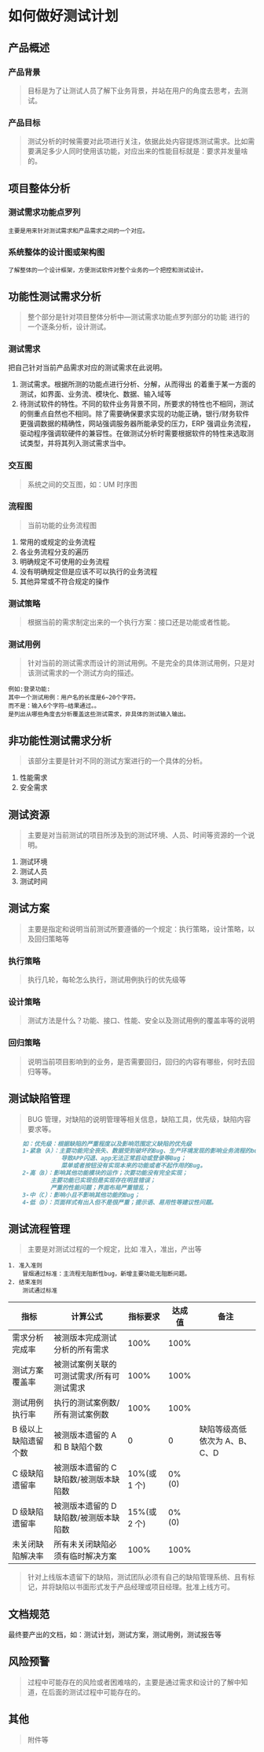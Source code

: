 # 如何做好测试计划

## 产品概述

### 产品背景

> 目标是为了让测试人员了解下业务背景，并站在用户的角度去思考，去测试。

### 产品目标

> 测试分析的时候需要对此项进行关注，依据此处内容提炼测试需求。比如需要满足多少人同时使用该功能，对应出来的性能目标就是：要求并发量啥的。

## 项目整体分析

### 测试需求功能点罗列

    主要是用来针对测试需求和产品需求之间的一个对应。

### 系统整体的设计图或架构图

    了解整体的一个设计框架，方便测试软件对整个业务的一个把控和测试设计。

## 功能性测试需求分析

> 整个部分是针对项目整体分析中—测试需求功能点罗列部分的功能 进行的一个逐条分析，设计测试。

### 测试需求

把自己针对当前产品需求对应的测试需求在此说明。

1. 测试需求。根据所测的功能点进行分析、分解，从而得出 的着重于某一方面的测试，如界面、业务流、模块化、数据、输入域等
2. 待测试软件的特性。不同的软件业务背景不同，所要求的特性也不相同，测试的侧重点自然也不相同。除了需要确保要求实现的功能正确，银行/财务软件更强调数据的精确性，网站强调服务器所能承受的压力，ERP 强调业务流程，驱动程序强调软硬件的兼容性。在做测试分析时需要根据软件的特性来选取测试类型，并将其列入测试需求当中。

### 交互图

> 系统之间的交互图，如：UM 时序图

### 流程图

> 当前功能的业务流程图

1. 常用的或规定的业务流程
2. 各业务流程分支的遍历
3. 明确规定不可使用的业务流程
4. 没有明确规定但是应该不可以执行的业务流程
5. 其他异常或不符合规定的操作

### 测试策略

> 根据当前的需求制定出来的一个执行方案：接口还是功能或者性能。

### 测试用例

> 针对当前的测试需求而设计的测试用例。不是完全的具体测试用例，只是对该测试需求的一个测试方向的描述。

    例如:登录功能:
    其中一个测试用例：用户名的长度是6~20个字符。
    而不是：输入6个字符–结果通过。。
    是列出从哪些角度去分析覆盖这些测试需求，非具体的测试输入输出。

## 非功能性测试需求分析

> 该部分主要是针对不同的测试方案进行的一个具体的分析。

1. 性能需求
2. 安全需求

## 测试资源

> 主要是对当前测试的项目所涉及到的测试环境、人员、时间等资源的一个说明。

1. 测试环境
2. 测试人员
3. 测试时间

## 测试方案

> 主要是指定和说明当前测试所要遵循的一个规定：执行策略，设计策略，以及回归策略等

### 执行策略

> 执行几轮，每轮怎么执行，测试用例执行的优先级等

### 设计策略

> 测试方法是什么？功能、接口、性能、安全以及测试用例的覆盖率等的说明

### 回归策略

> 说明当前项目影响到的业务，是否需要回归，回归的内容有哪些，何时去回归等等。

## 测试缺陷管理

> BUG 管理，对缺陷的说明管理等相关信息，缺陷工具，优先级，缺陷内容要求等。

```markdown
    如：优先级：根据缺陷的严重程度以及影响范围定义缺陷的优先级
    1-紧急（A）：主要功能完全丧失、数据受到破坏的Bug、生产环境发现的影响业务流程的bug；
               导致APP闪退、app无法正常启动或登录等Bug；
               菜单或者按钮没有实现本来的功能或者不起作用的Bug。
    2-高（B）：影响其他功能模块的运作；次要功能没有完全实现；
            主要功能已实现但是实现存在明显错误；
            严重的性能问题；界面布局严重错乱；
    3-中（C）：影响小且不影响其他功能的Bug；
    4-低（D）：页面样式有出入但不是很严重；提示语、易用性等建议性问题。
```

## 测试流程管理

> 主要是对测试过程的一个规定，比如 准入，准出，产出等

    1. 准入准则
    	冒烟通过标准：主流程无阻断性bug，新增主要功能无阻断问题。
    2. 结束准则
    	测试通过标准

| 指标                 | 计算公式                                  | 指标要求     | 达成值 | 备注                          |
| -------------------- | ----------------------------------------- | ------------ | ------ | ----------------------------- |
| 需求分析完成率       | 被测版本完成测试分析的所有需求            | 100%         | 100%   |
| 测试方案覆盖率       | 被测试案例关联的可测试需求/所有可测试需求 | 100%         | 100%   |
| 测试用例执行率       | 执行的测试案例数/所有测试案例数           | 100%         | 100%   |
| B 级以上缺陷遗留个数 | 被测版本遗留的 A 和 B 缺陷个数            | 0            | 0      | 缺陷等级高低依次为 A、B、C、D |
| C 级缺陷遗留率       | 被测版本遗留的 C 缺陷数/被测版本缺陷数    | 10%(或 1 个) | 0%(0)  |
| D 级缺陷遗留率       | 被测版本遗留的 D 缺陷数/被测版本缺陷数    | 15%(或 2 个) | 0%(0)  |
| 未关闭缺陷解决率     | 所有未关闭缺陷必须有临时解决方案          | 100%         | 100%   |

> 针对上线版本遗留下的缺陷，测试团队必须有自己的缺陷管理系统、且有标记，并将缺陷以书面形式发于产品经理或项目经理。批准上线方可。

## 文档规范

最终要产出的文档，如：测试计划，测试方案，测试用例，测试报告等

## 风险预警

> 过程中可能存在的风险或者困难啥的，主要是通过需求和设计的了解中知道，在后面的测试过程中可能存在的。

## 其他

> 附件等
